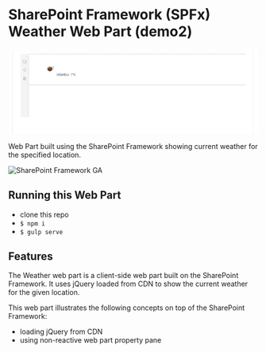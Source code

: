 # SharePoint Framework (SPFx) Weather Web Part (demo2)

![Weather Web Part displayed in SharePoint Workbench](./assets/preview.PNG)

Web Part built using the SharePoint Framework showing current weather for the specified location.

![SharePoint Framework GA](https://img.shields.io/badge/SPFx-GA-green.svg)

## Running this Web Part

- clone this repo
- `$ npm i`
- `$ gulp serve`

## Features

The Weather web part is a client-side web part built on the SharePoint Framework. It uses jQuery loaded from CDN to show the current weather for the given location.

This web part illustrates the following concepts on top of the SharePoint Framework:
- loading jQuery from CDN
- using non-reactive web part property pane
